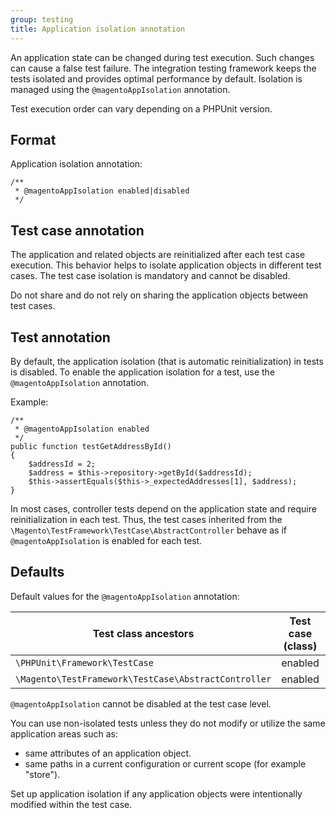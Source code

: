 ```yaml
---
group: testing
title: Application isolation annotation
---
```


An application state can be changed during test execution.
Such changes can cause a false test failure.
The integration testing framework keeps the tests isolated and provides optimal performance by default.
Isolation is managed using the `@magentoAppIsolation` annotation.

<InlineAlert variant="info" />

Test execution order can vary depending on a PHPUnit version.

## Format

Application isolation annotation:

```php?start_inline=1
/**
 * @magentoAppIsolation enabled|disabled
 */
```

## Test case annotation

The application and related objects are reinitialized after each test case execution.
This behavior helps to isolate application objects in different test cases.
The test case isolation is mandatory and cannot be disabled.

<InlineAlert variant="warning" />

Do not share and do not rely on sharing the application objects between test cases.

## Test annotation

By default, the application isolation (that is automatic reinitialization) in tests is disabled.
To enable the application isolation for a test, use the `@magentoAppIsolation` annotation.

Example:

```php?start_inline=1
/**
 * @magentoAppIsolation enabled
 */
public function testGetAddressById()
{
    $addressId = 2;
    $address = $this->repository->getById($addressId);
    $this->assertEquals($this->_expectedAddresses[1], $address);
}
```

<InlineAlert variant="info" />

In most cases, controller tests depend on the application state and require reinitialization in each test.
Thus, the test cases inherited from the `\Magento\TestFramework\TestCase\AbstractController` behave as if `@magentoAppIsolation` is enabled for each test.

## Defaults

Default values for the `@magentoAppIsolation` annotation:

Test class ancestors                                 | Test case (class) | Test (method)
-----------------------------------------------------|-------------------|--------------
`\PHPUnit\Framework\TestCase`                        | enabled           | disabled
`\Magento\TestFramework\TestCase\AbstractController` | enabled           | enabled

`@magentoAppIsolation` cannot be disabled at the test case level.

You can use non-isolated tests unless they do not modify or utilize the same application areas such as:

-  same attributes of an application object.
-  same paths in a current configuration or current scope (for example "store").

<InlineAlert variant="success" />

Set up application isolation if any application objects were intentionally modified within the test case.
